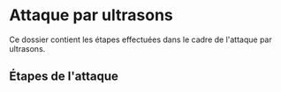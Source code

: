 # Attaque par ultrasons

Ce dossier contient les étapes effectuées dans le cadre de l'attaque par ultrasons.

## Étapes de l'attaque
